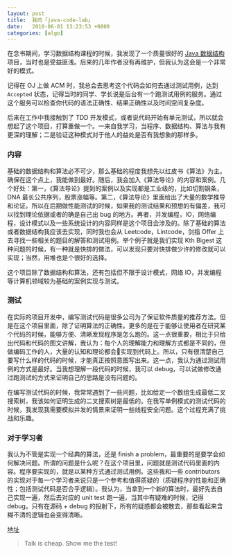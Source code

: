 ```yaml
---
layout: post
title:  我的「java-code-lab」
date:   2018-06-01 13:23:53 +0800
categories: [algo]
---
```

在念书期间，学习数据结构课程的时候，我发现了一个质量很好的 [Java 数据结构](https://github.com/buptdavid/datastructure) 项目，当时也是受益匪浅。后来的几年作者没有再维护，但我认为这会是一个非常好的模式。

记得在 OJ 上做 ACM 时，我总会去思考这个代码会如何去通过测试用例，达到 `Accepted` 状态，记得当时的同学、学长说是后台有一个跑测试用例的服务。通过这个服务可以检查你代码的语法正确性、结果正确性以及时间空间复杂度。

后来在工作中我接触到了 TDD 开发模式，或者说代码开始有单元测试，所以就会想起了这个项目，打算重做一个。一来自我学习，当程序、数据结构、算法与我有更深的理解；二是验证这种模式对于他人的益处是否有我想象的那样多。
### 内容
基础的数据结构和算法必不可少，那么基础的程度我想先以红皮书《算法》为主。确保在这个点上，我能做到最好。随后，我会加入《算法导论》的内容和案例。几个好处：第一，《算法导论》提到的案例以及实现都是工业级的，比如切割钢条，DNA 最长公共序列，股票涨幅等。第二，《算法导论》里面给出了大量的数学推导和论证。所以在后期做性能测试的时候，如果我的测试结果和预想的有偏差，我可以找到理论依据或者的确是自己出 bug 的地方。再者，并发编程，IO，网络编程，设计模式以及一些系统设计的内容同样是这个项目会涉及的。除了基础的算法或者数据结构我应该去实现，同时我也会从 Leetcode，Lintcode，剑指 Offer 上去寻找一些相关的题目的解答和测试用例。举个例子就是我们实现 Kth Bigest 这种问题的时候，有一种就是快排的做法，可以发现只要对快排做少许的修改就可以实现；当然，用堆也是个很好的选择。

这个项目除了数据结构和算法，还有包括但不限于设计模式，网络 IO，并发编程等计算机领域较为基础的案例实现与测试。

### 测试
在实际的项目开发中，编写测试代码是很多公司为了保证软件质量的推荐方法。但是在这个项目里面，除了证明算法的正确性。更多的是在于能够让使用者在研究某个代码的时候，能够方便、清晰发现程序是怎么跑的。这一点很重要，相比于只给出代码和代码的图文讲解，我认为：每个人的理解能力和理解方式都是不同的，但做编码工作的人，大量的认知和理论都会实现到代码上。所以，只有很清楚自己要写什么样的代码的时候，才能真正按照意图写出来。这一点，我认为通过测试用例的方式是最好。当我想理解一段代码的时候，我可以 debug，可以试做修改通过跑测试的方式来证明自己的思路是没有问题的。

在编写测试代码的时候，我常常遇到了一些问题，比如给定一个数组生成最低二叉搜索树，我该如何证明生成的二叉搜索树是最低的。在我写单例模式的测试代码的时候，我发现我需要模拟并发的情景来证明一些线程安全问题。这个过程充满了挑战和乐趣。

### 对于学习者
我认为不管是实现一个经典的算法，还是 finish a problem，最重要的是要学会如何解决问题。所谓的问题是什么呢？在这个项目里，问题就是测试代码里面的内容。程序要实现的，就是以某种方式通过测试用例。这些我和一些 contributors 的实现对于每一个学习者来说只是一个参考和值得质疑的（质疑程序的性能和正确性；包括测试代码是否合乎逻辑）。我认为，当拿到一个新的算法时，最好先去自己实现一遍，然后去对应的 unit test 跑一遍，当其中有疑难的时候，记得 debug。只有在源码 + debug 的投射下，所有的疑惑都会被散去，那些看起来含糊不清的逻辑也会变得清晰。


[地址](https://github.com/razertory/java-code-lab)

> Talk is cheap. Show me the test!
